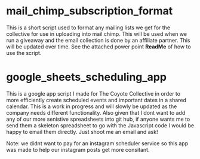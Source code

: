 # mail_chimp_subscription_format

This is a short script used to format any mailing lists we get for the collective for use in uploading into mail chimp. This will be used when we run a giveaway and the email collection is done by an affiliate partner. This will be updated over time. See the attached power point __ReadMe__ of how to use the script.

# google_sheets_scheduling_app

This is a google app script I made for The Coyote Collective in order to more efficiently create scheduled events and important dates in a shared calendar. This is a work in progress and will slowly be updated as the company needs different functionality. Also given that I dont want to add any of our more senistive spreadsheets into git hub, if anyone wants me to send them a skeleton spreadsheet to go with the Javascript code I would be happy to email them directly. Just shoot me an email and ask! 

Note: we didnt want to pay for an instagram scheduler service so this app was made to help our instagram posts get more consitant. 
